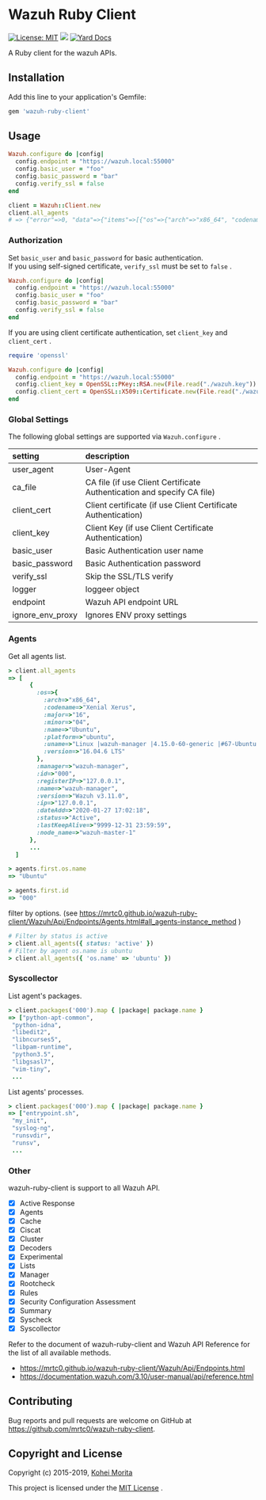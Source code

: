 # Wazuh Ruby Client

[![License: MIT](https://img.shields.io/badge/License-MIT-yellow.svg)](https://github.com/mrtc0/wazuh-ruby-client/blob/master/LICENSE.txt)
![](https://github.com/mrtc0/wazuh-ruby-client/workflows/GitHub%20Workflow/badge.svg)
[![Yard Docs](http://img.shields.io/badge/yard-docs-blue.svg)](https://mrtc0.github.io/wazuh-ruby-client)


A Ruby client for the wazuh APIs.

## Installation

Add this line to your application's Gemfile:

```ruby
gem 'wazuh-ruby-client'
```

## Usage

```ruby
Wazuh.configure do |config|
  config.endpoint = "https://wazuh.local:55000"
  config.basic_user = "foo"
  config.basic_password = "bar"
  config.verify_ssl = false
end

client = Wazuh::Client.new
client.all_agents
# => {"error"=>0, "data"=>{"items"=>[{"os"=>{"arch"=>"x86_64", "codename"=>"Xenial Xerus", "major"=>"16", "minor"=>"04", "name"=>"Ubuntu", "platform"=>"ubuntu", "uname"=>"Linux |wazuh-manager-master-0 |4.14.138+ |#1 SMP Tue Sep 3 02:58:08 PDT 2019 |x86_64", "version"=>"16.04.6 LTS"}, "status"=>"Active", "name"=>"wazuh-manager-master-0", "registerIP"=>"127.0.0.1", "manager"=>"wazuh-manager-master-0", "dateAdd"=>"2020-01-07 16:13:05", "ip"=>"127.0.0.1", "node_name"=>"wazuh-manager-master", "version"=>"Wazuh v3.11.1", "lastKeepAlive"=>"9999-12-31 23:59:59", "id"=>"000"}], "totalItems"=>1}}
```

### Authorization

Set `basic_user` and `basic_password` for basic authentication.  
If you using self-signed certificate, `verify_ssl` must be set to `false` .

```ruby
Wazuh.configure do |config|
  config.endpoint = "https://wazuh.local:55000"
  config.basic_user = "foo"
  config.basic_password = "bar"
  config.verify_ssl = false
end
```

If you are using client certificate authentication, set `client_key` and `client_cert` .

```ruby
require 'openssl'

Wazuh.configure do |config|
  config.endpoint = "https://wazuh.local:55000"
  config.client_key = OpenSSL::PKey::RSA.new(File.read("./wazuh.key"))
  config.client_cert = OpenSSL::X509::Certificate.new(File.read("./wazuh.crt"))
end
```

### Global Settings

The following global settings are supported via `Wazuh.configure` .

| setting | description |
|:--------|:------------|
| user_agent | User-Agent |
| ca_file | CA file (if use Client Certificate Authentication and specify CA file) |
| client_cert | Client certificate (if use Client Certificate Authentication) |
| client_key | Client Key (if use Client Certificate Authentication) |
| basic_user | Basic Authentication user name |
| basic_password | Basic Authentication password |
| verify_ssl | Skip the SSL/TLS verify |
| logger | loggeer object |
| endpoint | Wazuh API endpoint URL |
| ignore_env_proxy | Ignores ENV proxy settings |


### Agents

Get all agents list.

```ruby
> client.all_agents
=> [
      {
        :os=>{
          :arch=>"x86_64",
          :codename=>"Xenial Xerus",
          :major=>"16",
          :minor=>"04",
          :name=>"Ubuntu",
          :platform=>"ubuntu",
          :uname=>"Linux |wazuh-manager |4.15.0-60-generic |#67-Ubuntu SMP Thu Aug 22 16:55:30 UTC 2019 |x86_64",
          :version=>"16.04.6 LTS"
        },
        :manager=>"wazuh-manager",
        :id=>"000",
        :registerIP=>"127.0.0.1",
        :name=>"wazuh-manager",
        :version=>"Wazuh v3.11.0",
        :ip=>"127.0.0.1",
        :dateAdd=>"2020-01-27 17:02:18",
        :status=>"Active",
        :lastKeepAlive=>"9999-12-31 23:59:59",
        :node_name=>"wazuh-master-1"
      },
      ...
  ]

> agents.first.os.name
=> "Ubuntu"

> agents.first.id
=> "000"
```

filter by options. (see https://mrtc0.github.io/wazuh-ruby-client/Wazuh/Api/Endpoints/Agents.html#all_agents-instance_method )

```ruby
# Filter by status is active
> client.all_agents({ status: 'active' })
# Filter by agent os.name is ubuntu
> client.all_agents({ 'os.name' => 'ubuntu' })
```

### Syscollector

List agent's packages.

```ruby
> client.packages('000').map { |package| package.name }
=> ["python-apt-common",
 "python-idna",
 "libedit2",
 "libncurses5",
 "libpam-runtime",
 "python3.5",
 "libgsasl7",
 "vim-tiny",
 ...
```

List agents' processes.

```ruby
> client.packages('000').map { |package| package.name }
=> ["entrypoint.sh",
 "my_init",
 "syslog-ng",
 "runsvdir",
 "runsv",
 ...
```

### Other

wazuh-ruby-client is support to all Wazuh API.  

- [x] Active Response
- [x] Agents
- [x] Cache
- [x] Ciscat
- [x] Cluster
- [x] Decoders
- [x] Experimental
- [x] Lists
- [x] Manager
- [x] Rootcheck
- [x] Rules
- [x] Security Configuration Assessment
- [x] Summary
- [x] Syscheck
- [x] Syscollector

Refer to the document of wazuh-ruby-client and Wazuh API Reference for the list of all available methods.

- https://mrtc0.github.io/wazuh-ruby-client/Wazuh/Api/Endpoints.html
- https://documentation.wazuh.com/3.10/user-manual/api/reference.html

## Contributing

Bug reports and pull requests are welcome on GitHub at https://github.com/mrtc0/wazuh-ruby-client.

## Copyright and License

Copyright (c) 2015-2019, [Kohei Morita](https://blog.ssrf.in)

This project is licensed under the [MIT License](https://github.com/mrtc0/wazuh-ruby-client/blob/master/LICENSE) .

